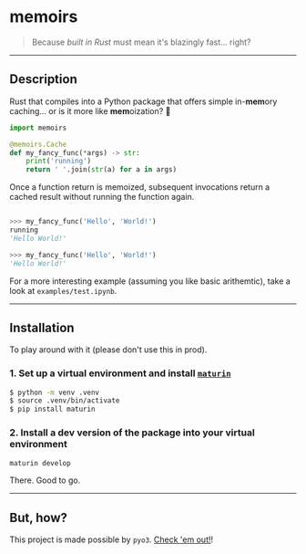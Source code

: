 # memoirs
> Because _built in Rust_ must mean it's blazingly fast... right?

---

## Description

Rust that compiles into a Python package that offers simple in-**mem**ory caching...
or is it more like **mem**oization? 🤔

```python
import memoirs

@memoirs.Cache
def my_fancy_func(*args) -> str:
    print('running') 
    return ' '.join(str(a) for a in args)

```

Once a function return is memoized, subsequent invocations return a cached result without running the function again.

```python

>>> my_fancy_func('Hello', 'World!') 
running
'Hello World!'

>>> my_fancy_func('Hello', 'World!') 
'Hello World!'

```

For a more interesting example (assuming you like basic arithemtic), take a look at `examples/test.ipynb`.

---

## Installation

To play around with it (please don't use this in prod).

### 1. Set up a virtual environment and install [`maturin`](https://github.com/PyO3/maturin)

```bash
$ python -m venv .venv
$ source .venv/bin/activate
$ pip install maturin

```

### 2. Install a dev version of the package into your virtual environment

```bash
maturin develop

```

There. Good to go.

---

## But, how?

This project is made possible by `pyo3`. [Check 'em out!](https://github.com/PyO3)!


